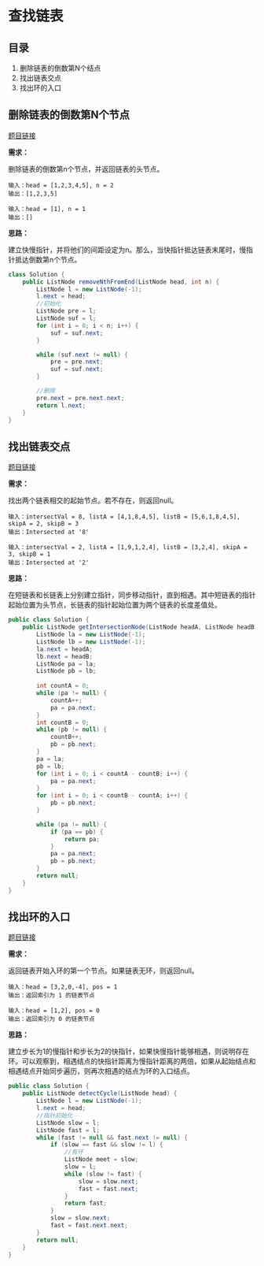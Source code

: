 # 查找链表

## 目录

1. 删除链表的倒数第N个结点
2. 找出链表交点
3. 找出环的入口



## 删除链表的倒数第N个节点

[题目链接](https://leetcode-cn.com/problems/remove-nth-node-from-end-of-list/)

**需求：**

删除链表的倒数第n个节点，并返回链表的头节点。

```
输入：head = [1,2,3,4,5], n = 2
输出：[1,2,3,5]

输入：head = [1], n = 1
输出：[]
```



**思路：**

建立快慢指针，并将他们的间距设定为n。那么，当快指针抵达链表末尾时，慢指针抵达倒数第n个节点。

```java
class Solution {
    public ListNode removeNthFromEnd(ListNode head, int n) {
        ListNode l = new ListNode(-1);
        l.next = head;
        //初始化
        ListNode pre = l;
        ListNode suf = l;
        for (int i = 0; i < n; i++) {
            suf = suf.next;
        }

        while (suf.next != null) {
            pre = pre.next;
            suf = suf.next;
        }

        //删除
        pre.next = pre.next.next;
        return l.next;
    }
}
```



## 找出链表交点

[题目链接](https://leetcode-cn.com/problems/intersection-of-two-linked-lists-lcci/)

**需求：**

找出两个链表相交的起始节点。若不存在，则返回null。

```
输入：intersectVal = 8, listA = [4,1,8,4,5], listB = [5,6,1,8,4,5], skipA = 2, skipB = 3
输出：Intersected at '8'

输入：intersectVal = 2, listA = [1,9,1,2,4], listB = [3,2,4], skipA = 3, skipB = 1
输出：Intersected at '2'
```



**思路：**

在短链表和长链表上分别建立指针，同步移动指针，直到相遇。其中短链表的指针起始位置为头节点，长链表的指针起始位置为两个链表的长度差值处。

```java
public class Solution {
    public ListNode getIntersectionNode(ListNode headA, ListNode headB) {
        ListNode la = new ListNode(-1);
        ListNode lb = new ListNode(-1);
        la.next = headA;
        lb.next = headB;
        ListNode pa = la;
        ListNode pb = lb;
        
        int countA = 0;
        while (pa != null) {
            countA++;
            pa = pa.next;
        }
        int countB = 0;
        while (pb != null) {
            countB++;
            pb = pb.next;
        }
        pa = la;
        pb = lb;
        for (int i = 0; i < countA - countB; i++) {
            pa = pa.next;
        }
        for (int i = 0; i < countB - countA; i++) {
            pb = pb.next;
        }

        while (pa != null) {
            if (pa == pb) {
                return pa;
            }
            pa = pa.next;
            pb = pb.next;
        }
        return null;
    }
}
```



## 找出环的入口

[题目链接](https://leetcode-cn.com/problems/linked-list-cycle-ii/)

**需求：**

返回链表开始入环的第一个节点。如果链表无环，则返回null。

```
输入：head = [3,2,0,-4], pos = 1
输出：返回索引为 1 的链表节点

输入：head = [1,2], pos = 0
输出：返回索引为 0 的链表节点
```



**思路：**

建立步长为1的慢指针和步长为2的快指针，如果快慢指针能够相遇，则说明存在环。可以观察到，相遇结点的快指针距离为慢指针距离的两倍，如果从起始结点和相遇结点开始同步遍历，则再次相遇的结点为环的入口结点。

```java
public class Solution {
    public ListNode detectCycle(ListNode head) {
        ListNode l = new ListNode(-1);
        l.next = head;
        //指针初始化
        ListNode slow = l;
        ListNode fast = l;
        while (fast != null && fast.next != null) {
            if (slow == fast && slow != l) {
                //有环
                ListNode meet = slow;
                slow = l;
                while (slow != fast) {
                    slow = slow.next;
                    fast = fast.next;
                }
                return fast;
            }
            slow = slow.next;
            fast = fast.next.next;
        }
        return null;
    }
}
```

